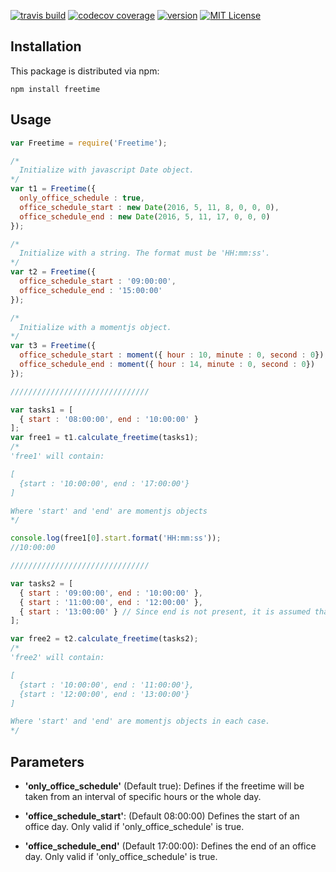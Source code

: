 [![travis build](https://img.shields.io/travis/odry1190/Freetime.svg)](https://travis-ci.org/odry1190/Freetime)
[![codecov coverage](https://img.shields.io/codecov/c/github/odry1190/Freetime.svg)](https://codecov.io/github/odry1190/freetime)
[![version](https://img.shields.io/npm/v/freetime.svg?style=flat-square)](http://npmjs.com/package/freetime)
[![MIT License](https://img.shields.io/badge/license-MIT-blue.svg)](http://opensource.org/licenses/MIT)

## Installation

This package is distributed via npm:

```
npm install freetime
```
## Usage

```javascript
var Freetime = require('Freetime');

/*
  Initialize with javascript Date object.
*/
var t1 = Freetime({
  only_office_schedule : true,
  office_schedule_start : new Date(2016, 5, 11, 8, 0, 0, 0),
  office_schedule_end : new Date(2016, 5, 11, 17, 0, 0, 0)
});

/*
  Initialize with a string. The format must be 'HH:mm:ss'.
*/
var t2 = Freetime({
  office_schedule_start : '09:00:00',
  office_schedule_end : '15:00:00'
});

/*
  Initialize with a momentjs object.
*/
var t3 = Freetime({
  office_schedule_start : moment({ hour : 10, minute : 0, second : 0}),
  office_schedule_end : moment({ hour : 14, minute : 0, second : 0})
});

///////////////////////////////

var tasks1 = [
  { start : '08:00:00', end : '10:00:00' }
];
var free1 = t1.calculate_freetime(tasks1);
/*
'free1' will contain:

[
  {start : '10:00:00', end : '17:00:00'}
]

Where 'start' and 'end' are momentjs objects
*/

console.log(free1[0].start.format('HH:mm:ss'));
//10:00:00

///////////////////////////////

var tasks2 = [
  { start : '09:00:00', end : '10:00:00' },
  { start : '11:00:00', end : '12:00:00' },
  { start : '13:00:00' } // Since end is not present, it is assumed that the tasks last the whole day
];

var free2 = t2.calculate_freetime(tasks2);
/*
'free2' will contain:

[
  {start : '10:00:00', end : '11:00:00'},
  {start : '12:00:00', end : '13:00:00'}
]

Where 'start' and 'end' are momentjs objects in each case.
*/


```

## Parameters

* **'only_office_schedule'** (Default true): Defines if the freetime will be taken from an interval of specific hours or the whole day.

* **'office_schedule_start'**: (Default 08:00:00) Defines the start of an office day. Only valid if 'only_office_schedule' is true.

* **'office_schedule_end'** (Default 17:00:00): Defines the end of an office day. Only valid if 'only_office_schedule' is true.
